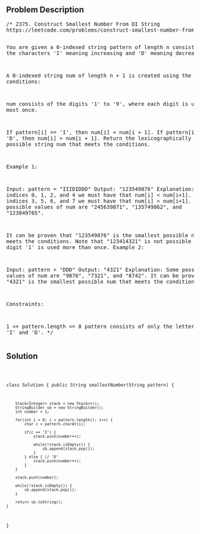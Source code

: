 <!--
<style>
  body { font-family: Arial, sans-serif; }
  .container { max-width: 100%; margin: auto; padding: 20px; }
  .comment-block { background-color: #f9f9f9; padding: 10px; border-left: 5px solid #ccc; max-width: 500px; margin: auto; word-wrap: break-word; white-space: pre-wrap; }
  .code-block { background-color: #f4f4f4; padding: 10px; border: 1px solid #ddd; }
</style>
-->

<div class='container'>
<h2>Problem Description</h2>
<div class='comment-block'>
<pre>
/* 2375. Construct Smallest Number From DI String
https://leetcode.com/problems/construct-smallest-number-from-di-string/description/

You are given a 0-indexed string pattern of length n 
consisting of the characters 'I' meaning increasing 
and 'D' meaning decreasing.

A 0-indexed string num of length n + 1 is created using 
the following conditions:

num consists of the digits '1' to '9', where each digit 
is used at most once.

If pattern[i] == 'I', then num[i] < num[i + 1].
If pattern[i] == 'D', then num[i] > num[i + 1].
Return the lexicographically smallest possible string num 
that meets the conditions.


Example 1:

Input: pattern = "IIIDIDDD"
Output: "123549876"
Explanation:
At indices 0, 1, 2, and 4 we must have that num[i] < num[i+1].
At indices 3, 5, 6, and 7 we must have that num[i] > num[i+1].
Some possible values of num are "245639871", "135749862", 
and "123849765".

It can be proven that "123549876" is the smallest possible 
num that meets the conditions.
Note that "123414321" is not possible because the digit '1' is 
used more than once.
Example 2:

Input: pattern = "DDD"
Output: "4321"
Explanation:
Some possible values of num are "9876", "7321", and "8742".
It can be proven that "4321" is the smallest possible num that 
meets the conditions.
 

Constraints:

1 <= pattern.length <= 8
pattern consists of only the letters 'I' and 'D'.
*/
</pre>
</div>

<h2>Solution</h2>
<div class='code-block'>
<pre><code class='language-java'>

class Solution {
    public String smallestNumber(String pattern) {
        
        Stack<Integer> stack = new Stack<>();
        StringBuilder sb = new StringBuilder();
        int number = 1;

        for(int i = 0; i < pattern.length(); i++) {
            char c = pattern.charAt(i);

            if(c == 'I') {
                stack.push(number++);

                while(!stack.isEmpty()) {
                    sb.append(stack.pop());
                }
            } else { // 'D'
                stack.push(number++);
            }
        }
        
        stack.push(number);

        while(!stack.isEmpty()) {
            sb.append(stack.pop());
        }
        
        return sb.toString();
    }
}</code></pre>
</div>
</div>
